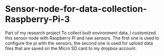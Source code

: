 # Sensor-node-for-data-collection-Raspberry-Pi-3
Part of my research project
To collect built environment data, I customized this sensor node with Raspberry Pi and raw sensors. The first one is used to configure the pi with the sensors,
the second one is used for upload data files that are saved on the Micro SD card to my dropbox account. 
